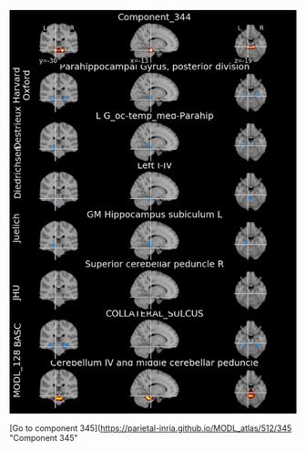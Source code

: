 


![344](preliminary/344.jpg "Component 344")

[Go to component 345](https://parietal-inria.github.io/MODL_atlas/512/345 "Component 345"